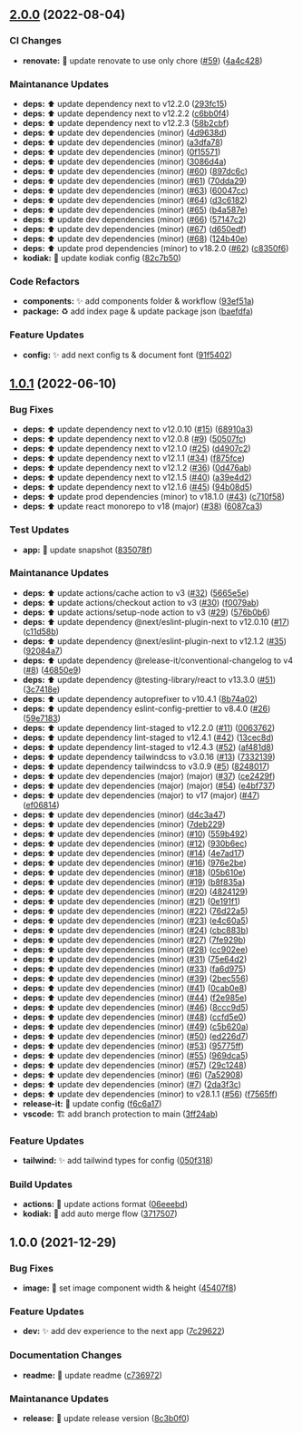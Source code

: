 

## [2.0.0](https://github.com/navin-moorthy/next-react-app/compare/1.0.1...2.0.0) (2022-08-04)


### CI Changes

* **renovate:** 👷 update renovate to use only chore ([#59](https://github.com/navin-moorthy/next-react-app/issues/59)) ([4a4c428](https://github.com/navin-moorthy/next-react-app/commit/4a4c428836d86369233baf1ca113434090e9e220))


### Maintanance Updates

* **deps:** ⬆️ update dependency next to v12.2.0 ([293fc15](https://github.com/navin-moorthy/next-react-app/commit/293fc15acc050f5b5c2081223f9f3c446a7f13e7))
* **deps:** ⬆️ update dependency next to v12.2.2 ([c6bb0f4](https://github.com/navin-moorthy/next-react-app/commit/c6bb0f4440fb2bd31f56e467fbafefa739cb94bf))
* **deps:** ⬆️ update dependency next to v12.2.3 ([58b2cbf](https://github.com/navin-moorthy/next-react-app/commit/58b2cbfdb57f0f6ffb3da50c03439c5bfac5c902))
* **deps:** ⬆️ update dev dependencies (minor) ([4d9638d](https://github.com/navin-moorthy/next-react-app/commit/4d9638da6b3d0def94b3e96f9259c323278503c9))
* **deps:** ⬆️ update dev dependencies (minor) ([a3dfa78](https://github.com/navin-moorthy/next-react-app/commit/a3dfa78300f6a7b34553312e1abf8e78c84bdbe3))
* **deps:** ⬆️ update dev dependencies (minor) ([0f15571](https://github.com/navin-moorthy/next-react-app/commit/0f15571c2447a88fba5d70545406909b802bf882))
* **deps:** ⬆️ update dev dependencies (minor) ([3086d4a](https://github.com/navin-moorthy/next-react-app/commit/3086d4a191d0ebc2a3731d111b68aaf6eeaacc91))
* **deps:** ⬆️ update dev dependencies (minor) ([#60](https://github.com/navin-moorthy/next-react-app/issues/60)) ([897dc6c](https://github.com/navin-moorthy/next-react-app/commit/897dc6cef41890a7e59b456daacde37c89946036))
* **deps:** ⬆️ update dev dependencies (minor) ([#61](https://github.com/navin-moorthy/next-react-app/issues/61)) ([70dda29](https://github.com/navin-moorthy/next-react-app/commit/70dda2940513490e25af1a3499648e6087a57c8e))
* **deps:** ⬆️ update dev dependencies (minor) ([#63](https://github.com/navin-moorthy/next-react-app/issues/63)) ([60047cc](https://github.com/navin-moorthy/next-react-app/commit/60047cc17067e54fb4cc28ae754cab831f945754))
* **deps:** ⬆️ update dev dependencies (minor) ([#64](https://github.com/navin-moorthy/next-react-app/issues/64)) ([d3c6182](https://github.com/navin-moorthy/next-react-app/commit/d3c61824c4455b0a6ca2980f94382a8fe5b4e944))
* **deps:** ⬆️ update dev dependencies (minor) ([#65](https://github.com/navin-moorthy/next-react-app/issues/65)) ([b4a587e](https://github.com/navin-moorthy/next-react-app/commit/b4a587ef4f67588fafa3720e419211c0f75c8fa9))
* **deps:** ⬆️ update dev dependencies (minor) ([#66](https://github.com/navin-moorthy/next-react-app/issues/66)) ([57147c2](https://github.com/navin-moorthy/next-react-app/commit/57147c2640fd4a0eaa8873a6fdd1a5fc673a5409))
* **deps:** ⬆️ update dev dependencies (minor) ([#67](https://github.com/navin-moorthy/next-react-app/issues/67)) ([d650edf](https://github.com/navin-moorthy/next-react-app/commit/d650edf5a30f7c0ee3ed2333edbff3490ccd8e61))
* **deps:** ⬆️ update dev dependencies (minor) ([#68](https://github.com/navin-moorthy/next-react-app/issues/68)) ([124b40e](https://github.com/navin-moorthy/next-react-app/commit/124b40e5d8c2c26efc0ebf2240b0383e4f389c99))
* **deps:** ⬆️ update prod dependencies (minor) to v18.2.0 ([#62](https://github.com/navin-moorthy/next-react-app/issues/62)) ([c8350f6](https://github.com/navin-moorthy/next-react-app/commit/c8350f6dc3c590d8f57e2101bd4f50267db5f0d7))
* **kodiak:** 🔧 update kodiak config ([82c7b50](https://github.com/navin-moorthy/next-react-app/commit/82c7b505edba1c911bef79490cfc63b7fe79786e))


### Code Refactors

* **components:** ✨ add components folder & workflow ([93ef51a](https://github.com/navin-moorthy/next-react-app/commit/93ef51a3abbf81335643189b6e13745b0c5b53e3))
* **package:** ♻️ add index page & update package json ([baefdfa](https://github.com/navin-moorthy/next-react-app/commit/baefdfa631b7c42c3c07fa3bcada82e2b2e85de9))


### Feature Updates

* **config:** ✨ add next config ts & document font ([91f5402](https://github.com/navin-moorthy/next-react-app/commit/91f5402062cbfa790f252f9bab07d82be7150dce))

## [1.0.1](https://github.com/navin-moorthy/next-react-app/compare/1.0.0...1.0.1) (2022-06-10)


### Bug Fixes

* **deps:** ⬆️ update dependency next to v12.0.10 ([#15](https://github.com/navin-moorthy/next-react-app/issues/15)) ([68910a3](https://github.com/navin-moorthy/next-react-app/commit/68910a384059c3b39bdc55584dc8b57de9be82a6))
* **deps:** ⬆️ update dependency next to v12.0.8 ([#9](https://github.com/navin-moorthy/next-react-app/issues/9)) ([50507fc](https://github.com/navin-moorthy/next-react-app/commit/50507fcb92c376fb67d396886c21128e897c9503))
* **deps:** ⬆️ update dependency next to v12.1.0 ([#25](https://github.com/navin-moorthy/next-react-app/issues/25)) ([d4907c2](https://github.com/navin-moorthy/next-react-app/commit/d4907c20ee78f9de3993857f4f66dd229976b768))
* **deps:** ⬆️ update dependency next to v12.1.1 ([#34](https://github.com/navin-moorthy/next-react-app/issues/34)) ([f875fce](https://github.com/navin-moorthy/next-react-app/commit/f875fce1c93a3c79f9443707f7bfba346ed999d2))
* **deps:** ⬆️ update dependency next to v12.1.2 ([#36](https://github.com/navin-moorthy/next-react-app/issues/36)) ([0d476ab](https://github.com/navin-moorthy/next-react-app/commit/0d476ab2fee10cfa57ba860e8199438705038335))
* **deps:** ⬆️ update dependency next to v12.1.5 ([#40](https://github.com/navin-moorthy/next-react-app/issues/40)) ([a39e4d2](https://github.com/navin-moorthy/next-react-app/commit/a39e4d27db1fd9350a34347db482b3d74b20f0db))
* **deps:** ⬆️ update dependency next to v12.1.6 ([#45](https://github.com/navin-moorthy/next-react-app/issues/45)) ([94b08d5](https://github.com/navin-moorthy/next-react-app/commit/94b08d58551e25e7cb48e8e9ebc993bf96c622a1))
* **deps:** ⬆️ update prod dependencies (minor) to v18.1.0 ([#43](https://github.com/navin-moorthy/next-react-app/issues/43)) ([c710f58](https://github.com/navin-moorthy/next-react-app/commit/c710f58ca69ecab0eaa35279585b9735b3bcf2b5))
* **deps:** ⬆️ update react monorepo to v18 (major) ([#38](https://github.com/navin-moorthy/next-react-app/issues/38)) ([6087ca3](https://github.com/navin-moorthy/next-react-app/commit/6087ca37af147dde2dfd32eda4809a1d5b7df850))


### Test Updates

* **app:** 📸 update snapshot ([835078f](https://github.com/navin-moorthy/next-react-app/commit/835078f2e44e1715a5f6e01a2410f7eb699fa020))


### Maintanance Updates

* **deps:** ⬆️ update actions/cache action to v3 ([#32](https://github.com/navin-moorthy/next-react-app/issues/32)) ([5665e5e](https://github.com/navin-moorthy/next-react-app/commit/5665e5e7b80c858cc19484143d52f7601a40618e))
* **deps:** ⬆️ update actions/checkout action to v3 ([#30](https://github.com/navin-moorthy/next-react-app/issues/30)) ([f0079ab](https://github.com/navin-moorthy/next-react-app/commit/f0079abb0c3bc160f1ca9e5d9a90781ba7f1e1e6))
* **deps:** ⬆️ update actions/setup-node action to v3 ([#29](https://github.com/navin-moorthy/next-react-app/issues/29)) ([576b0b6](https://github.com/navin-moorthy/next-react-app/commit/576b0b6ab11357f4d4f8305511f76203261dc5e4))
* **deps:** ⬆️ update dependency @next/eslint-plugin-next to v12.0.10 ([#17](https://github.com/navin-moorthy/next-react-app/issues/17)) ([c11d58b](https://github.com/navin-moorthy/next-react-app/commit/c11d58b2664c7523895cd180e01c5dae47dd9f12))
* **deps:** ⬆️ update dependency @next/eslint-plugin-next to v12.1.2 ([#35](https://github.com/navin-moorthy/next-react-app/issues/35)) ([92084a7](https://github.com/navin-moorthy/next-react-app/commit/92084a7116e0825976f4c5a9e34ed8bfeac466d1))
* **deps:** ⬆️ update dependency @release-it/conventional-changelog to v4 ([#8](https://github.com/navin-moorthy/next-react-app/issues/8)) ([46850e9](https://github.com/navin-moorthy/next-react-app/commit/46850e9f9a071dd741624635bf73001aa3677249))
* **deps:** ⬆️ update dependency @testing-library/react to v13.3.0 ([#51](https://github.com/navin-moorthy/next-react-app/issues/51)) ([3c7418e](https://github.com/navin-moorthy/next-react-app/commit/3c7418e20073d0d8ccf5e73bf0135b812cedc290))
* **deps:** ⬆️ update dependency autoprefixer to v10.4.1 ([8b74a02](https://github.com/navin-moorthy/next-react-app/commit/8b74a0265ba09a695e0f9757760d46d0b173772b))
* **deps:** ⬆️ update dependency eslint-config-prettier to v8.4.0 ([#26](https://github.com/navin-moorthy/next-react-app/issues/26)) ([59e7183](https://github.com/navin-moorthy/next-react-app/commit/59e71837e4909db08fbc72820bef3feabcf123ef))
* **deps:** ⬆️ update dependency lint-staged to v12.2.0 ([#11](https://github.com/navin-moorthy/next-react-app/issues/11)) ([0063762](https://github.com/navin-moorthy/next-react-app/commit/0063762f29349ed7de0620634614d6a7a7c4a320))
* **deps:** ⬆️ update dependency lint-staged to v12.4.1 ([#42](https://github.com/navin-moorthy/next-react-app/issues/42)) ([13cec8d](https://github.com/navin-moorthy/next-react-app/commit/13cec8dea7b35fcc1bca0f7cc7f7e3fc4d3f65fa))
* **deps:** ⬆️ update dependency lint-staged to v12.4.3 ([#52](https://github.com/navin-moorthy/next-react-app/issues/52)) ([af481d8](https://github.com/navin-moorthy/next-react-app/commit/af481d8b9623e14f937bc162169f66dfa4fd7b9e))
* **deps:** ⬆️ update dependency tailwindcss to v3.0.16 ([#13](https://github.com/navin-moorthy/next-react-app/issues/13)) ([7332139](https://github.com/navin-moorthy/next-react-app/commit/73321396e24545d7a0218234ec78435285ad4d6b))
* **deps:** ⬆️ update dependency tailwindcss to v3.0.9 ([#5](https://github.com/navin-moorthy/next-react-app/issues/5)) ([8248017](https://github.com/navin-moorthy/next-react-app/commit/824801751ca2489bbc47c43f2fa2a55ba0328714))
* **deps:** ⬆️ update dev dependencies (major) (major) ([#37](https://github.com/navin-moorthy/next-react-app/issues/37)) ([ce2429f](https://github.com/navin-moorthy/next-react-app/commit/ce2429f489e283e0d457503c9e16140d64af1687))
* **deps:** ⬆️ update dev dependencies (major) (major) ([#54](https://github.com/navin-moorthy/next-react-app/issues/54)) ([e4bf737](https://github.com/navin-moorthy/next-react-app/commit/e4bf737edfa39bc6e2934fa8dcca4d4fe4544b86))
* **deps:** ⬆️ update dev dependencies (major) to v17 (major) ([#47](https://github.com/navin-moorthy/next-react-app/issues/47)) ([ef06814](https://github.com/navin-moorthy/next-react-app/commit/ef06814a33a545378cd1494866e666e4b4804a56))
* **deps:** ⬆️ update dev dependencies (minor) ([d4c3a47](https://github.com/navin-moorthy/next-react-app/commit/d4c3a473aa71b504b66d3bdbeaafbc6db91a1117))
* **deps:** ⬆️ update dev dependencies (minor) ([7deb229](https://github.com/navin-moorthy/next-react-app/commit/7deb22940f0976027448e7d23b12004c14e035ba))
* **deps:** ⬆️ update dev dependencies (minor) ([#10](https://github.com/navin-moorthy/next-react-app/issues/10)) ([559b492](https://github.com/navin-moorthy/next-react-app/commit/559b492d7c02a2d25202da797bfe41c0a0431e0b))
* **deps:** ⬆️ update dev dependencies (minor) ([#12](https://github.com/navin-moorthy/next-react-app/issues/12)) ([930b6ec](https://github.com/navin-moorthy/next-react-app/commit/930b6ecdf8b7512a23a8a10e30f63d094b6d35b5))
* **deps:** ⬆️ update dev dependencies (minor) ([#14](https://github.com/navin-moorthy/next-react-app/issues/14)) ([4e7ad17](https://github.com/navin-moorthy/next-react-app/commit/4e7ad17fc2caa14c3619f4caed0fba764319c702))
* **deps:** ⬆️ update dev dependencies (minor) ([#16](https://github.com/navin-moorthy/next-react-app/issues/16)) ([976e2be](https://github.com/navin-moorthy/next-react-app/commit/976e2be8a634d1088d2499e68e51111341c71160))
* **deps:** ⬆️ update dev dependencies (minor) ([#18](https://github.com/navin-moorthy/next-react-app/issues/18)) ([05b610e](https://github.com/navin-moorthy/next-react-app/commit/05b610eaba5d9ecb6c7482ac08c4b9b0bbc724e2))
* **deps:** ⬆️ update dev dependencies (minor) ([#19](https://github.com/navin-moorthy/next-react-app/issues/19)) ([b8f835a](https://github.com/navin-moorthy/next-react-app/commit/b8f835aa1311342aff05b610dfe5b51b28f7edc7))
* **deps:** ⬆️ update dev dependencies (minor) ([#20](https://github.com/navin-moorthy/next-react-app/issues/20)) ([4824129](https://github.com/navin-moorthy/next-react-app/commit/48241298d5ef9ad3c6d9e0654bcd2e734caaf5b0))
* **deps:** ⬆️ update dev dependencies (minor) ([#21](https://github.com/navin-moorthy/next-react-app/issues/21)) ([0e191f1](https://github.com/navin-moorthy/next-react-app/commit/0e191f121e1f2ab687112b324e82882fff8ccc61))
* **deps:** ⬆️ update dev dependencies (minor) ([#22](https://github.com/navin-moorthy/next-react-app/issues/22)) ([76d22a5](https://github.com/navin-moorthy/next-react-app/commit/76d22a57a924dfcca9ee819f2814ec343aa84993))
* **deps:** ⬆️ update dev dependencies (minor) ([#23](https://github.com/navin-moorthy/next-react-app/issues/23)) ([e4c60a5](https://github.com/navin-moorthy/next-react-app/commit/e4c60a5d045af5a0d130dca868acfe7b22a618e8))
* **deps:** ⬆️ update dev dependencies (minor) ([#24](https://github.com/navin-moorthy/next-react-app/issues/24)) ([cbc883b](https://github.com/navin-moorthy/next-react-app/commit/cbc883b701ba75f53874b3c2a6ea91501d423a76))
* **deps:** ⬆️ update dev dependencies (minor) ([#27](https://github.com/navin-moorthy/next-react-app/issues/27)) ([7fe929b](https://github.com/navin-moorthy/next-react-app/commit/7fe929b655f9a6bbf4d2161dffe2ddb93c580587))
* **deps:** ⬆️ update dev dependencies (minor) ([#28](https://github.com/navin-moorthy/next-react-app/issues/28)) ([cc902ee](https://github.com/navin-moorthy/next-react-app/commit/cc902ee48c77323eb33cca264a9608052f5dcefc))
* **deps:** ⬆️ update dev dependencies (minor) ([#31](https://github.com/navin-moorthy/next-react-app/issues/31)) ([75e64d2](https://github.com/navin-moorthy/next-react-app/commit/75e64d2b1d1521d67649760a94810a852b906bac))
* **deps:** ⬆️ update dev dependencies (minor) ([#33](https://github.com/navin-moorthy/next-react-app/issues/33)) ([fa6d975](https://github.com/navin-moorthy/next-react-app/commit/fa6d975a2958c02c2e32174226e9fa9533caebad))
* **deps:** ⬆️ update dev dependencies (minor) ([#39](https://github.com/navin-moorthy/next-react-app/issues/39)) ([2bec556](https://github.com/navin-moorthy/next-react-app/commit/2bec556ad31869c09649c5f79b187aaf781c3fbf))
* **deps:** ⬆️ update dev dependencies (minor) ([#41](https://github.com/navin-moorthy/next-react-app/issues/41)) ([0cab0e8](https://github.com/navin-moorthy/next-react-app/commit/0cab0e879390efb5830ce77f42b2b909746ac43d))
* **deps:** ⬆️ update dev dependencies (minor) ([#44](https://github.com/navin-moorthy/next-react-app/issues/44)) ([f2e985e](https://github.com/navin-moorthy/next-react-app/commit/f2e985e023cfff0533bbe14e5780cd9335d367cc))
* **deps:** ⬆️ update dev dependencies (minor) ([#46](https://github.com/navin-moorthy/next-react-app/issues/46)) ([8ccc9d5](https://github.com/navin-moorthy/next-react-app/commit/8ccc9d5adf7f2b1f46c9e4e49a85f3fc8b73af19))
* **deps:** ⬆️ update dev dependencies (minor) ([#48](https://github.com/navin-moorthy/next-react-app/issues/48)) ([ccfd5e0](https://github.com/navin-moorthy/next-react-app/commit/ccfd5e07af121c9c9648b534a21ba8a7c07886c8))
* **deps:** ⬆️ update dev dependencies (minor) ([#49](https://github.com/navin-moorthy/next-react-app/issues/49)) ([c5b620a](https://github.com/navin-moorthy/next-react-app/commit/c5b620a3a3fc30420fc5813ce494409a8fd0be31))
* **deps:** ⬆️ update dev dependencies (minor) ([#50](https://github.com/navin-moorthy/next-react-app/issues/50)) ([ed226d7](https://github.com/navin-moorthy/next-react-app/commit/ed226d7562acbea8a0813913a613eeb6c856e5f6))
* **deps:** ⬆️ update dev dependencies (minor) ([#53](https://github.com/navin-moorthy/next-react-app/issues/53)) ([95775ff](https://github.com/navin-moorthy/next-react-app/commit/95775ff2cccd30da0a2a79c0f5cf60861e79cd57))
* **deps:** ⬆️ update dev dependencies (minor) ([#55](https://github.com/navin-moorthy/next-react-app/issues/55)) ([969dca5](https://github.com/navin-moorthy/next-react-app/commit/969dca5d0770920f8a6ae972ae0142b01419eb3e))
* **deps:** ⬆️ update dev dependencies (minor) ([#57](https://github.com/navin-moorthy/next-react-app/issues/57)) ([29c1248](https://github.com/navin-moorthy/next-react-app/commit/29c12480c3078e6ae67281e12ee1307b9add4d72))
* **deps:** ⬆️ update dev dependencies (minor) ([#6](https://github.com/navin-moorthy/next-react-app/issues/6)) ([7a52908](https://github.com/navin-moorthy/next-react-app/commit/7a529087503b14f839896d29c7f30156cbcba44a))
* **deps:** ⬆️ update dev dependencies (minor) ([#7](https://github.com/navin-moorthy/next-react-app/issues/7)) ([2da3f3c](https://github.com/navin-moorthy/next-react-app/commit/2da3f3c8a97bcdfeb0a2ed9cafc2aa32605abe35))
* **deps:** ⬆️ update dev dependencies (minor) to v28.1.1 ([#56](https://github.com/navin-moorthy/next-react-app/issues/56)) ([f7565ff](https://github.com/navin-moorthy/next-react-app/commit/f7565ffdf24094c19f906ca2230078b3e0479654))
* **release-it:** 🔖 update config ([f6c6a17](https://github.com/navin-moorthy/next-react-app/commit/f6c6a17e2817581869ef9f40e781442a00e78b1a))
* **vscode:** 🏗️ add branch protection to main ([3ff24ab](https://github.com/navin-moorthy/next-react-app/commit/3ff24ab58c30710fb71cea9afba044823d856bc1))


### Feature Updates

* **tailwind:** ✨ add tailwind types for config ([050f318](https://github.com/navin-moorthy/next-react-app/commit/050f318299304e3bb5d3a5a789a286b4cb593991))


### Build Updates

* **actions:** 👷 update actions format ([06eeebd](https://github.com/navin-moorthy/next-react-app/commit/06eeebd22bfa2b2da74b1d7e48340a8f0e67ce99))
* **kodiak:** 👷 add auto merge flow ([3717507](https://github.com/navin-moorthy/next-react-app/commit/3717507d95a8a80de2cff0d26f0105d2d75eb71f))

## 1.0.0 (2021-12-29)


### Bug Fixes

* **image:** 🐛 set image component width & height ([45407f8](https://github.com/navin-moorthy/next-react-app/commit/45407f876cbb895a34fe17a145706269a65518c5))


### Feature Updates

* **dev:** ✨  add dev experience to the next app ([7c29622](https://github.com/navin-moorthy/next-react-app/commit/7c29622565309292ae1945bc1b04de867c852295))


### Documentation Changes

* **readme:** 📝 update readme ([c736972](https://github.com/navin-moorthy/next-react-app/commit/c7369723d759fa1dcf173c75fd8a74b95a63f2df))


### Maintanance Updates

* **release:** 🔖 update release version ([8c3b0f0](https://github.com/navin-moorthy/next-react-app/commit/8c3b0f00c2dee503e8148255fe9ffb2df87ccd6d))